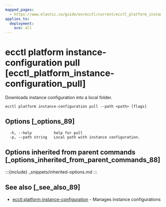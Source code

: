 ```yaml
---
mapped_pages:
  - https://www.elastic.co/guide/en/ecctl/current/ecctl_platform_instance-configuration_pull.html
applies_to:
  deployment:
    ece: all
---
```


# ecctl platform instance-configuration pull [ecctl_platform_instance-configuration_pull]

Downloads instance configuration into a local folder.

```
ecctl platform instance-configuration pull --path <path> [flags]
```


## Options [_options_89]

```
  -h, --help          help for pull
  -p, --path string   Local path with instance configuration.
```


## Options inherited from parent commands [_options_inherited_from_parent_commands_88]

:::{include} _snippets/inherited-options.md
:::


## See also [_see_also_89]

* [ecctl platform instance-configuration](/reference/ecctl_platform_instance-configuration.md) - Manages instance configurations
